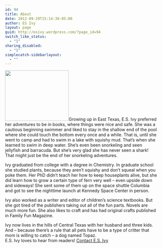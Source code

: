 ```yaml
---
id: 94
title: About
date: 2012-09-29T15:14:39-05:00
author: ES Ivy
layout: page
guid: http://esivy.wordpress.com/?page_id=94
switch_like_status:
  - "1"
sharing_disabled:
  - "1"
simplecatch-sidebarlayout:
  - ""
---
```

<img class="alignleft wp-image-187" title="snorkel close up" src="http://esivy.com/wordpress/wp-content/uploads/2012/10/snorkel-close-up.jpg?w=300" alt="" width="210" height="166" srcset="https://esivy.com/wordpress/wp-content/uploads/2012/10/snorkel-close-up.jpg 681w, https://esivy.com/wordpress/wp-content/uploads/2012/10/snorkel-close-up-300x237.jpg 300w, https://esivy.com/wordpress/wp-content/uploads/2012/10/snorkel-close-up-624x492.jpg 624w" sizes="(max-width: 210px) 100vw, 210px" />Growing up in East Texas, E.S. Ivy preferred her adventures to be in books, where things were nice and safe. She was a cautious beginning swimmer and liked to stay in the shallow end of the pool where she could touch the bottom every once and a while. That is, until she went to camp and had to swim in a lake with squishy mud. That’s when she learned to swim in deep water. She’s even been snorkeling and seen jellyfish and barracuda. But she’s very glad she has never seen a shark! That might just be the end of her snorkeling adventures.

Ivy graduated from college with a degree in Chemistry. In graduate school she studied plants, because they aren&#8217;t squishy and don’t squeal when you poke them. Her PhD didn’t teach her how to keep houseplants alive, but she did learn how to grow a certain type of fern very well &#8211; even upside down and sideways! She sent some of them up on the space shuttle Columbia and got to see the nighttime launch at Kennedy Space Center in person.

Ivy also worked as a writer and editor of children’s science textbooks. But she got tired of the publishers taking out all of the fun parts. Novels are much more fun. She also likes to craft and has had original crafts published in Family Fun Magazine.

Ivy now lives in the hills of Central Texas with her husband and three kids. And &#8211; because there’s a rule that all pets have to be a type of critter that mom is willing to catch &#8211; a dog named Topaz.  
E.S. Ivy loves to hear from readers! [Contact E.S. Ivy](http://esivy.com/contact/ "Contact")